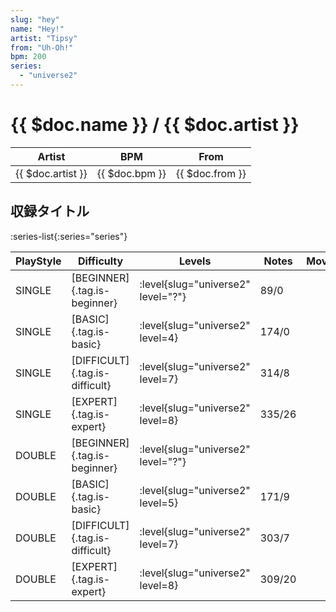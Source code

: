 ```yaml
---
slug: "hey"
name: "Hey!"
artist: "Tipsy"
from: "Uh-Oh!"
bpm: 200
series:
  - "universe2"
---
```


# {{ $doc.name }} / {{ $doc.artist }}

|Artist|BPM|From|
|------|---|----|
|{{ $doc.artist }}|{{ $doc.bpm }}|{{ $doc.from }}|

## 収録タイトル

:series-list{:series="series"}

|PlayStyle|Difficulty|Levels|Notes|Movie|
|---------|----------|------|-----|-----|
|SINGLE|[BEGINNER]{.tag.is-beginner}|<div class="field is-grouped is-grouped-multiline"> :level{slug="universe2" level="?"}</div>|89/0||
|SINGLE|[BASIC]{.tag.is-basic}|<div class="field is-grouped is-grouped-multiline"> :level{slug="universe2" level=4}</div>|174/0||
|SINGLE|[DIFFICULT]{.tag.is-difficult}|<div class="field is-grouped is-grouped-multiline"> :level{slug="universe2" level=7}</div>|314/8||
|SINGLE|[EXPERT]{.tag.is-expert}|<div class="field is-grouped is-grouped-multiline"> :level{slug="universe2" level=8}</div>|335/26||
|DOUBLE|[BEGINNER]{.tag.is-beginner}|<div class="field is-grouped is-grouped-multiline"> :level{slug="universe2" level="?"}</div>|||
|DOUBLE|[BASIC]{.tag.is-basic}|<div class="field is-grouped is-grouped-multiline"> :level{slug="universe2" level=5}</div>|171/9||
|DOUBLE|[DIFFICULT]{.tag.is-difficult}|<div class="field is-grouped is-grouped-multiline"> :level{slug="universe2" level=7}</div>|303/7||
|DOUBLE|[EXPERT]{.tag.is-expert}|<div class="field is-grouped is-grouped-multiline"> :level{slug="universe2" level=8}</div>|309/20||
